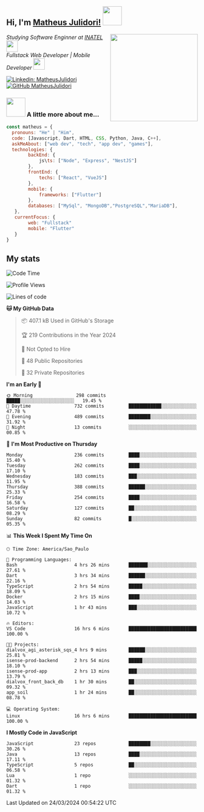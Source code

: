 <h2> Hi, I'm <a href="https://matheusjulidori.github.io" target="_blank">Matheus Julidori!</a> <img src="https://media.giphy.com/media/12oufCB0MyZ1Go/giphy.gif" width="50"></h2>
<img align='right' src="https://media.giphy.com/media/3oKIPnAiaMCws8nOsE/giphy.gif" width="230" height="auto">
<p><em>Studying Software Enginner at <a href="http://www.inatel.br" target="_blank">INATEL</a><img src="https://media.giphy.com/media/fYSnHlufseco8Fh93Z/giphy.gif" width="30"></br>
  Fullstack Web Developer | Mobile Developer <img src="https://media.giphy.com/media/WUlplcMpOCEmTGBtBW/giphy.gif" width="30">
</em></p>

[![Linkedin: MatheusJulidori](https://img.shields.io/badge/-MatheusJulidori-blue?style=flat-square&logo=Linkedin&logoColor=white&link=https://www.linkedin.com/in/MatheusJulidori/)](https://www.linkedin.com/in/MatheusJulidori/)
[![GitHub MatheusJulidori](https://img.shields.io/github/followers/matheusjulidori?label=follow&style=social)](https://github.com/MatheusJulidori)


### <img src="https://media.giphy.com/media/VgCDAzcKvsR6OM0uWg/giphy.gif" width="50"> A little more about me...  

```javascript
const matheus = {
  pronouns: "He" | "Him",
  code: [Javascript, Dart, HTML, CSS, Python, Java, C++],
  askMeAbout: ["web dev", "tech", "app dev", "games"],
  technologies: {
        backEnd: {
            js\ts: ["Node", "Express", "NestJS"]
        },
        frontEnd: {
            techs: ["React", "VueJS"]
        },
        mobile: {
            frameworks: ["Flutter"]
        },
        databases: ["MySql", "MongoDB","PostgreSQL","MariaDB"],
   },
   currentFocus: {
        web: "Fullstack"
        mobile: "Flutter"
   }
}
```
<h2>My stats</h2>

<!--START_SECTION:waka-->
![Code Time](http://img.shields.io/badge/Code%20Time-543%20hrs%2012%20mins-blue)

![Profile Views](http://img.shields.io/badge/Profile%20Views-0-blue)

![Lines of code](https://img.shields.io/badge/From%20Hello%20World%20I%27ve%20Written-6.5%20million%20lines%20of%20code-blue)

**🐱 My GitHub Data** 

> 📦 407.1 kB Used in GitHub's Storage 
 > 
> 🏆 219 Contributions in the Year 2024
 > 
> 🚫 Not Opted to Hire
 > 
> 📜 48 Public Repositories 
 > 
> 🔑 32 Private Repositories 
 > 
**I'm an Early 🐤** 

```text
🌞 Morning                298 commits         █████░░░░░░░░░░░░░░░░░░░░   19.45 % 
🌆 Daytime                732 commits         ████████████░░░░░░░░░░░░░   47.78 % 
🌃 Evening                489 commits         ████████░░░░░░░░░░░░░░░░░   31.92 % 
🌙 Night                  13 commits          ░░░░░░░░░░░░░░░░░░░░░░░░░   00.85 % 
```
📅 **I'm Most Productive on Thursday** 

```text
Monday                   236 commits         ████░░░░░░░░░░░░░░░░░░░░░   15.40 % 
Tuesday                  262 commits         ████░░░░░░░░░░░░░░░░░░░░░   17.10 % 
Wednesday                183 commits         ███░░░░░░░░░░░░░░░░░░░░░░   11.95 % 
Thursday                 388 commits         ██████░░░░░░░░░░░░░░░░░░░   25.33 % 
Friday                   254 commits         ████░░░░░░░░░░░░░░░░░░░░░   16.58 % 
Saturday                 127 commits         ██░░░░░░░░░░░░░░░░░░░░░░░   08.29 % 
Sunday                   82 commits          █░░░░░░░░░░░░░░░░░░░░░░░░   05.35 % 
```


📊 **This Week I Spent My Time On** 

```text
🕑︎ Time Zone: America/Sao_Paulo

💬 Programming Languages: 
Bash                     4 hrs 26 mins       ███████░░░░░░░░░░░░░░░░░░   27.61 % 
Dart                     3 hrs 34 mins       ██████░░░░░░░░░░░░░░░░░░░   22.16 % 
TypeScript               2 hrs 54 mins       █████░░░░░░░░░░░░░░░░░░░░   18.09 % 
Docker                   2 hrs 15 mins       ████░░░░░░░░░░░░░░░░░░░░░   14.03 % 
JavaScript               1 hr 43 mins        ███░░░░░░░░░░░░░░░░░░░░░░   10.72 % 

🔥 Editors: 
VS Code                  16 hrs 6 mins       █████████████████████████   100.00 % 

🐱‍💻 Projects: 
dialvox_agi_asterisk_sqs_4 hrs 9 mins        ██████░░░░░░░░░░░░░░░░░░░   25.81 % 
isense-prod-backend      2 hrs 54 mins       █████░░░░░░░░░░░░░░░░░░░░   18.10 % 
isense-prod-app          2 hrs 13 mins       ███░░░░░░░░░░░░░░░░░░░░░░   13.79 % 
dialvox_front_back_db    1 hr 30 mins        ██░░░░░░░░░░░░░░░░░░░░░░░   09.32 % 
app_soil                 1 hr 24 mins        ██░░░░░░░░░░░░░░░░░░░░░░░   08.78 % 

💻 Operating System: 
Linux                    16 hrs 6 mins       █████████████████████████   100.00 % 
```

**I Mostly Code in JavaScript** 

```text
JavaScript               23 repos            ████████░░░░░░░░░░░░░░░░░   30.26 % 
Java                     13 repos            ████░░░░░░░░░░░░░░░░░░░░░   17.11 % 
TypeScript               5 repos             ██░░░░░░░░░░░░░░░░░░░░░░░   06.58 % 
Lua                      1 repo              ░░░░░░░░░░░░░░░░░░░░░░░░░   01.32 % 
Dart                     1 repo              ░░░░░░░░░░░░░░░░░░░░░░░░░   01.32 % 
```




 Last Updated on 24/03/2024 00:54:22 UTC
<!--END_SECTION:waka-->
